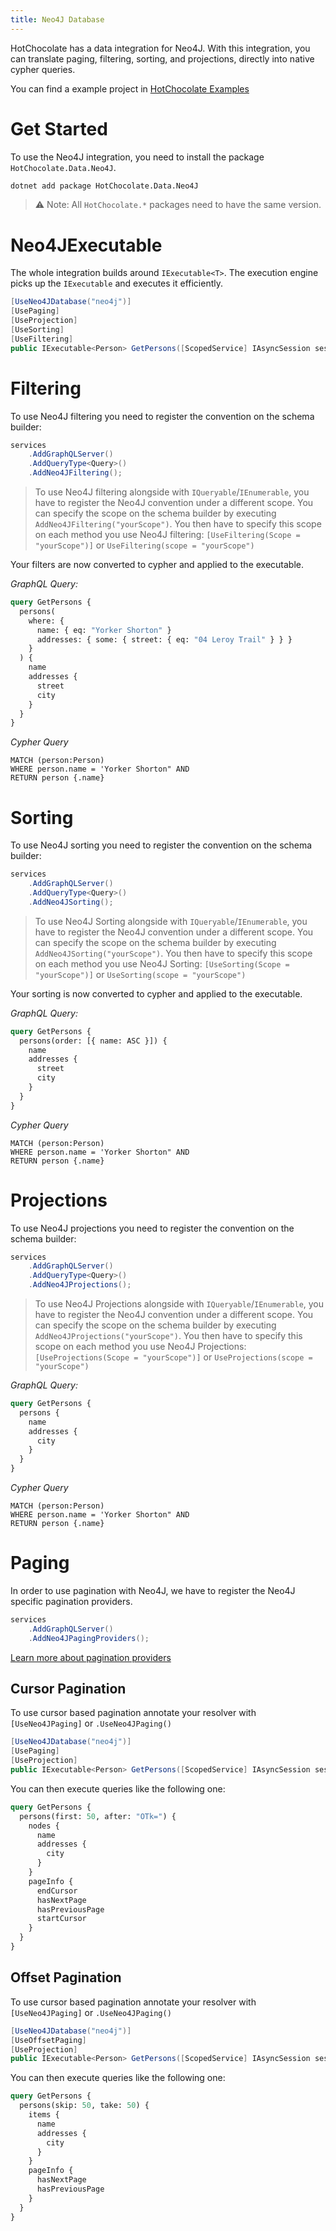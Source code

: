 ```yaml
---
title: Neo4J Database
---
```


HotChocolate has a data integration for Neo4J.
With this integration, you can translate paging, filtering, sorting, and projections, directly into native cypher queries.

You can find a example project in [HotChocolate Examples](https://github.com/ChilliCream/graphql-workshop-neo4j)

# Get Started

To use the Neo4J integration, you need to install the package `HotChocolate.Data.Neo4J`.

```bash
dotnet add package HotChocolate.Data.Neo4J
```

> ⚠️ Note: All `HotChocolate.*` packages need to have the same version.

# Neo4JExecutable

The whole integration builds around `IExecutable<T>`.
The execution engine picks up the `IExecutable` and executes it efficiently.

```csharp
[UseNeo4JDatabase("neo4j")]
[UsePaging]
[UseProjection]
[UseSorting]
[UseFiltering]
public IExecutable<Person> GetPersons([ScopedService] IAsyncSession session) => new Neo4JExecutable<Person>(session);
```

# Filtering

To use Neo4J filtering you need to register the convention on the schema builder:

```csharp
services
    .AddGraphQLServer()
    .AddQueryType<Query>()
    .AddNeo4JFiltering();
```

> To use Neo4J filtering alongside with `IQueryable`/`IEnumerable`, you have to register the Neo4J convention under a different scope.
> You can specify the scope on the schema builder by executing `AddNeo4JFiltering("yourScope")`.
> You then have to specify this scope on each method you use Neo4J filtering: `[UseFiltering(Scope = "yourScope")]` or `UseFiltering(scope = "yourScope")`

Your filters are now converted to cypher and applied to the executable.

_GraphQL Query:_

```graphql
query GetPersons {
  persons(
    where: {
      name: { eq: "Yorker Shorton" }
      addresses: { some: { street: { eq: "04 Leroy Trail" } } }
    }
  ) {
    name
    addresses {
      street
      city
    }
  }
}
```

_Cypher Query_

```cypher
MATCH (person:Person)
WHERE person.name = 'Yorker Shorton" AND
RETURN person {.name}
```

# Sorting

To use Neo4J sorting you need to register the convention on the schema builder:

```csharp
services
    .AddGraphQLServer()
    .AddQueryType<Query>()
    .AddNeo4JSorting();
```

> To use Neo4J Sorting alongside with `IQueryable`/`IEnumerable`, you have to register the Neo4J convention under a different scope.
> You can specify the scope on the schema builder by executing `AddNeo4JSorting("yourScope")`.
> You then have to specify this scope on each method you use Neo4J Sorting: `[UseSorting(Scope = "yourScope")]` or `UseSorting(scope = "yourScope")`

Your sorting is now converted to cypher and applied to the executable.

_GraphQL Query:_

```graphql
query GetPersons {
  persons(order: [{ name: ASC }]) {
    name
    addresses {
      street
      city
    }
  }
}
```

_Cypher Query_

```cypher
MATCH (person:Person)
WHERE person.name = 'Yorker Shorton" AND
RETURN person {.name}
```

# Projections

To use Neo4J projections you need to register the convention on the schema builder:

```csharp
services
    .AddGraphQLServer()
    .AddQueryType<Query>()
    .AddNeo4JProjections();
```

> To use Neo4J Projections alongside with `IQueryable`/`IEnumerable`, you have to register the Neo4J convention under a different scope.
> You can specify the scope on the schema builder by executing `AddNeo4JProjections("yourScope")`.
> You then have to specify this scope on each method you use Neo4J Projections: `[UseProjections(Scope = "yourScope")]` or `UseProjections(scope = "yourScope")`

_GraphQL Query:_

```graphql
query GetPersons {
  persons {
    name
    addresses {
      city
    }
  }
}
```

_Cypher Query_

```cypher
MATCH (person:Person)
WHERE person.name = 'Yorker Shorton" AND
RETURN person {.name}
```

# Paging

In order to use pagination with Neo4J, we have to register the Neo4J specific pagination providers.

```csharp
services
    .AddGraphQLServer()
    .AddNeo4JPagingProviders();
```

[Learn more about pagination providers](/docs/hotchocolate/v13/fetching-data/pagination#providers)

## Cursor Pagination

To use cursor based pagination annotate your resolver with `[UseNeo4JPaging]` or `.UseNeo4JPaging()`

```csharp
[UseNeo4JDatabase("neo4j")]
[UsePaging]
[UseProjection]
public IExecutable<Person> GetPersons([ScopedService] IAsyncSession session) => new Neo4JExecutable<Person>(session);
```

You can then execute queries like the following one:

```graphql
query GetPersons {
  persons(first: 50, after: "OTk=") {
    nodes {
      name
      addresses {
        city
      }
    }
    pageInfo {
      endCursor
      hasNextPage
      hasPreviousPage
      startCursor
    }
  }
}
```

## Offset Pagination

To use cursor based pagination annotate your resolver with `[UseNeo4JPaging]` or `.UseNeo4JPaging()`

```csharp
[UseNeo4JDatabase("neo4j")]
[UseOffsetPaging]
[UseProjection]
public IExecutable<Person> GetPersons([ScopedService] IAsyncSession session) => new Neo4JExecutable<Person>(session);
```

You can then execute queries like the following one:

```graphql
query GetPersons {
  persons(skip: 50, take: 50) {
    items {
      name
      addresses {
        city
      }
    }
    pageInfo {
      hasNextPage
      hasPreviousPage
    }
  }
}
```
